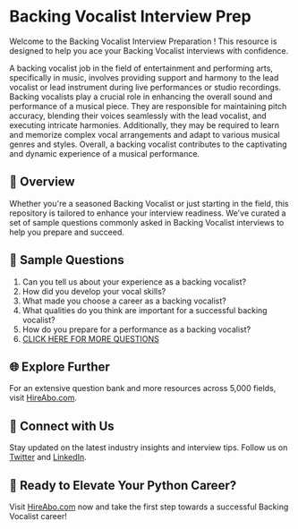 # Backing Vocalist Interview Prep

Welcome to the Backing Vocalist Interview Preparation ! This resource is designed to help you ace your Backing Vocalist interviews with confidence.

A backing vocalist job in the field of entertainment and performing arts, specifically in music, involves providing support and harmony to the lead vocalist or lead instrument during live performances or studio recordings. Backing vocalists play a crucial role in enhancing the overall sound and performance of a musical piece. They are responsible for maintaining pitch accuracy, blending their voices seamlessly with the lead vocalist, and executing intricate harmonies. Additionally, they may be required to learn and memorize complex vocal arrangements and adapt to various musical genres and styles. Overall, a backing vocalist contributes to the captivating and dynamic experience of a musical performance.

## 🚀 Overview

Whether you're a seasoned Backing Vocalist or just starting in the field, this repository is tailored to enhance your interview readiness. We've curated a set of sample questions commonly asked in Backing Vocalist interviews to help you prepare and succeed.

## 📝 Sample Questions

1. Can you tell us about your experience as a backing vocalist?
2. How did you develop your vocal skills?
3. What made you choose a career as a backing vocalist?
4. What qualities do you think are important for a successful backing vocalist?
5. How do you prepare for a performance as a backing vocalist?
6. [CLICK HERE FOR MORE QUESTIONS](https://hireabo.com/job/16_1_22/Backing%20Vocalist)

## 🌐 Explore Further

For an extensive question bank and more resources across 5,000 fields, visit [HireAbo.com](https://www.hireabo.com).

## 📱 Connect with Us

Stay updated on the latest industry insights and interview tips. Follow us on [Twitter](https://twitter.com/hireabo) and [LinkedIn](https://www.linkedin.com/in/hire-abo-3609972a8/).

## 🚀 Ready to Elevate Your Python Career?

Visit [HireAbo.com](https://www.hireabo.com) now and take the first step towards a successful Backing Vocalist career!